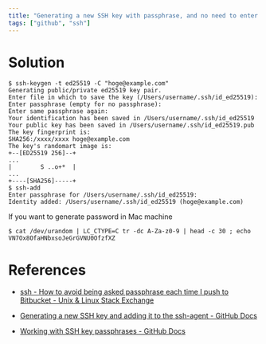 ```yaml
---
title: "Generating a new SSH key with passphrase, and no need to enter each access"
tags: ["github", "ssh"]
---
```


# Solution
```
$ ssh-keygen -t ed25519 -C "hoge@example.com"
Generating public/private ed25519 key pair.
Enter file in which to save the key (/Users/username/.ssh/id_ed25519):
Enter passphrase (empty for no passphrase):
Enter same passphrase again:
Your identification has been saved in /Users/username/.ssh/id_ed25519
Your public key has been saved in /Users/username/.ssh/id_ed25519.pub
The key fingerprint is:
SHA256:/xxxx/xxxx hoge@example.com
The key's randomart image is:
+--[ED25519 256]--+
...
|        S ..o+*  |
...
+----[SHA256]-----+
$ ssh-add
Enter passphrase for /Users/username/.ssh/id_ed25519:
Identity added: /Users/username/.ssh/id_ed25519 (hoge@example.com)
```

If you want to generate password in Mac machine
```
$ cat /dev/urandom | LC_CTYPE=C tr -dc A-Za-z0-9 | head -c 30 ; echo
VN7Ox8OfaHNbxsoJeGrGVNU0OfzfXZ
```

# References
* [ssh - How to avoid being asked passphrase each time I push to Bitbucket - Unix & Linux Stack Exchange](https://unix.stackexchange.com/questions/12195/how-to-avoid-being-asked-passphrase-each-time-i-push-to-bitbucket)

* [Generating a new SSH key and adding it to the ssh-agent - GitHub Docs](https://docs.github.com/en/authentication/connecting-to-github-with-ssh/generating-a-new-ssh-key-and-adding-it-to-the-ssh-agent)

* [Working with SSH key passphrases - GitHub Docs](https://docs.github.com/en/authentication/connecting-to-github-with-ssh/working-with-ssh-key-passphrases)
